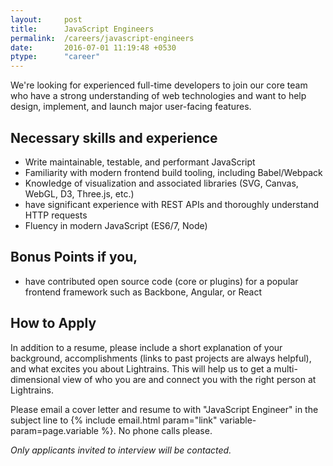 ```yaml
---
layout:     post
title:      JavaScript Engineers
permalink:  /careers/javascript-engineers
date:       2016-07-01 11:19:48 +0530
ptype:      "career"
---
```


We're looking for experienced full-time developers to join our core team who have a strong understanding of web technologies and want to help design, implement, and launch major user-facing features.

## Necessary skills and experience
 * Write maintainable, testable, and performant JavaScript
 * Familiarity with modern frontend build tooling, including Babel/Webpack
 * Knowledge of visualization and associated libraries (SVG, Canvas, WebGL, D3, Three.js, etc.)
 * have significant experience with REST APIs and thoroughly understand HTTP requests
 * Fluency in modern JavaScript (ES6/7, Node)

## Bonus Points if you,   
 * have contributed open source code (core or plugins) for a popular frontend framework such as Backbone, Angular, or React

## How to Apply   
In addition to a resume, please include a short explanation of your background, accomplishments (links to past projects are always helpful), and what excites you about Lightrains. This will help us to get a multi-dimensional view of who you are and connect you with the right person at Lightrains.

Please email a cover letter and resume to with "JavaScript Engineer" in the subject line to {% include email.html param="link" variable-param=page.variable %}. No phone calls please.

*Only applicants invited to interview will be contacted.*
